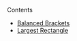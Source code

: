 Contents

- [Balanced Brackets](/Problem%20Solving/Data%20Structures/Stack/BalancedBrackets.cpp)
- [Largest Rectangle](/Problem%20Solving/Data%20Structures/Stack/LargestRectangle.cpp)
